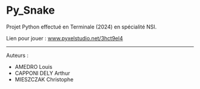 # Py_Snake
Projet Python effectué en Terminale (2024) en spécialité NSI.

Lien pour jouer : www.pyxelstudio.net/3hct9el4

---

Auteurs :
* AMEDRO Louis
* CAPPONI DELY Arthur
* MIESZCZAK Christophe
